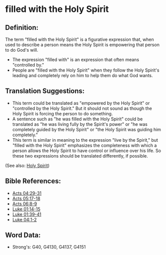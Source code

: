 # filled with the Holy Spirit #

## Definition: ##

The term "filled with the Holy Spirit" is a figurative expression that, when used to describe a person means the Holy Spirit is empowering that person to do God's will.

* The expression "filled with" is an expression that often means "controlled by."
* People are "filled with the Holy Spirit" when they follow the Holy Spirit's leading and completely rely on him to help them do what God wants.

## Translation Suggestions: ##

* This term could be translated as "empowered by the Holy Spirit" or "controlled by the Holy Spirit." But it should not sound as though the Holy Spirit is forcing the person to do something.
* A sentence such as "he was filled with the Holy Spirit" could be translated as "he was living fully by the Spirit's power" or "he was completely guided by the Holy Spirit" or "the Holy Spirit was guiding him completely."
* This term is similar in meaning to the expression "live by the Spirit," but "filled with the Holy Spirit" emphasizes the completeness with which a person allows the Holy Spirit to have control or influence over his life. So these two expressions should be translated differently, if possible.

(See also: [Holy Spirit](../kt/holyspirit.md))

## Bible References: ##

* [Acts 04:29-31](rc://en/tn/help/act/04/29)
* [Acts 05:17-18](rc://en/tn/help/act/05/17)
* [Acts 06:8-9](rc://en/tn/help/act/06/08)
* [Luke 01:14-15](rc://en/tn/help/luk/01/14)
* [Luke 01:39-41](rc://en/tn/help/luk/01/39)
* [Luke 04:1-2](rc://en/tn/help/luk/04/01)


## Word Data: ##

* Strong's: G40, G4130, G4137, G4151
